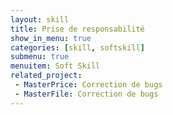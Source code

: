 ```yaml
---
layout: skill
title: Prise de responsabilité
show_in_menu: true
categories: [skill, softskill]
submenu: true
menuitem: Soft Skill
related_project:
 - MasterPrice: Correction de bugs
 - MasterFile: Correction de bugs
---
```

